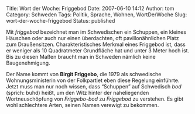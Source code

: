 Title: Wort der Woche: Friggebod
Date: 2007-06-10 14:12
Author: tom
Category: Schweden
Tags: Politik, Sprache, Wohnen, WortDerWoche
Slug: wort-der-woche-friggebod
Status: published

Mit *friggebod* bezeichnet man im Schwedischen ein Schuppen, ein kleines
Häuschen oder auch nur einen überdachten, oft pavillonähnlichen Platz
zum Draußensitzen. Charakteristisches Merkmal eines Friggebod ist, dass
er weniger als 10 Quadratmeter Grundfläche hat und unter 3 Meter hoch
ist. Bis zu diesen Maßen braucht man in Schweden nämlich keine
Baugenehmigung.

Der Name kommt von **Birgit Friggebo**, die 1979 als schwedische
Wohnungsministerin von der Folkpartiet eben diese Regelung einführte.
Jetzt muss man nur noch wissen, dass “Schuppen” auf Schwedisch *bod*
(sprich: buhd) heißt, um den Witz hinter der naheliegenden
Wortneuschöpfung von *Friggebo-bod* zu *Friggebod* zu verstehen. Es gibt
wohl schlechtere Arten, seinen Namen verewigt zu bekommen.

